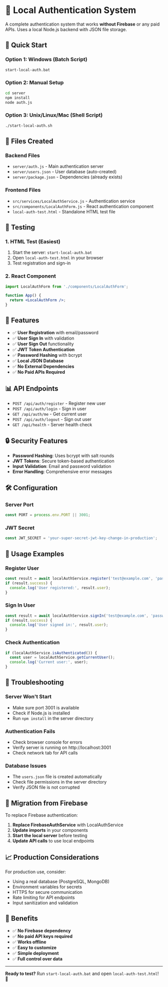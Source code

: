 # 🔐 Local Authentication System

A complete authentication system that works **without Firebase** or any paid APIs. Uses a local Node.js backend with JSON file storage.

## 🚀 Quick Start

### Option 1: Windows (Batch Script)
```bash
start-local-auth.bat
```

### Option 2: Manual Setup
```bash
cd server
npm install
node auth.js
```

### Option 3: Unix/Linux/Mac (Shell Script)
```bash
./start-local-auth.sh
```

## 📁 Files Created

### Backend Files
- `server/auth.js` - Main authentication server
- `server/users.json` - User database (auto-created)
- `server/package.json` - Dependencies (already exists)

### Frontend Files
- `src/services/LocalAuthService.js` - Authentication service
- `src/components/LocalAuthForm.js` - React authentication component
- `local-auth-test.html` - Standalone HTML test file

## 🧪 Testing

### 1. HTML Test (Easiest)
1. Start the server: `start-local-auth.bat`
2. Open `local-auth-test.html` in your browser
3. Test registration and sign-in

### 2. React Component
```jsx
import LocalAuthForm from './components/LocalAuthForm';

function App() {
  return <LocalAuthForm />;
}
```

## 🔧 Features

- ✅ **User Registration** with email/password
- ✅ **User Sign In** with validation
- ✅ **User Sign Out** functionality
- ✅ **JWT Token Authentication**
- ✅ **Password Hashing** with bcrypt
- ✅ **Local JSON Database**
- ✅ **No External Dependencies**
- ✅ **No Paid APIs Required**

## 📊 API Endpoints

- `POST /api/auth/register` - Register new user
- `POST /api/auth/login` - Sign in user
- `GET /api/auth/me` - Get current user
- `POST /api/auth/logout` - Sign out user
- `GET /api/health` - Server health check

## 🔒 Security Features

- **Password Hashing**: Uses bcrypt with salt rounds
- **JWT Tokens**: Secure token-based authentication
- **Input Validation**: Email and password validation
- **Error Handling**: Comprehensive error messages

## 🛠️ Configuration

### Server Port
```javascript
const PORT = process.env.PORT || 3001;
```

### JWT Secret
```javascript
const JWT_SECRET = 'your-super-secret-jwt-key-change-in-production';
```

## 📝 Usage Examples

### Register User
```javascript
const result = await localAuthService.register('test@example.com', 'password123');
if (result.success) {
  console.log('User registered:', result.user);
}
```

### Sign In User
```javascript
const result = await localAuthService.signIn('test@example.com', 'password123');
if (result.success) {
  console.log('User signed in:', result.user);
}
```

### Check Authentication
```javascript
if (localAuthService.isAuthenticated()) {
  const user = localAuthService.getCurrentUser();
  console.log('Current user:', user);
}
```

## 🐛 Troubleshooting

### Server Won't Start
- Make sure port 3001 is available
- Check if Node.js is installed
- Run `npm install` in the server directory

### Authentication Fails
- Check browser console for errors
- Verify server is running on http://localhost:3001
- Check network tab for API calls

### Database Issues
- The `users.json` file is created automatically
- Check file permissions in the server directory
- Verify JSON file is not corrupted

## 🔄 Migration from Firebase

To replace Firebase authentication:

1. **Replace FirebaseAuthService** with LocalAuthService
2. **Update imports** in your components
3. **Start the local server** before testing
4. **Update API calls** to use local endpoints

## 📈 Production Considerations

For production use, consider:
- Using a real database (PostgreSQL, MongoDB)
- Environment variables for secrets
- HTTPS for secure communication
- Rate limiting for API endpoints
- Input sanitization and validation

## 🎯 Benefits

- ✅ **No Firebase dependency**
- ✅ **No paid API keys required**
- ✅ **Works offline**
- ✅ **Easy to customize**
- ✅ **Simple deployment**
- ✅ **Full control over data**

---

**Ready to test?** Run `start-local-auth.bat` and open `local-auth-test.html`! 🚀

